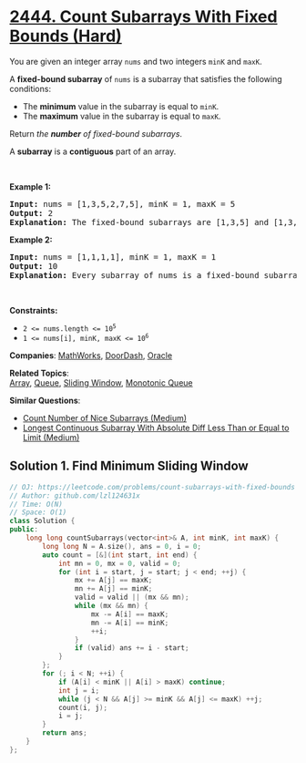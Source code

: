 # [2444. Count Subarrays With Fixed Bounds (Hard)](https://leetcode.com/problems/count-subarrays-with-fixed-bounds)

<p>You are given an integer array <code>nums</code> and two integers <code>minK</code> and <code>maxK</code>.</p>
<p>A <strong>fixed-bound subarray</strong> of <code>nums</code> is a subarray that satisfies the following conditions:</p>
<ul>
	<li>The <strong>minimum</strong> value in the subarray is equal to <code>minK</code>.</li>
	<li>The <strong>maximum</strong> value in the subarray is equal to <code>maxK</code>.</li>
</ul>
<p>Return <em>the <strong>number</strong> of fixed-bound subarrays</em>.</p>
<p>A <strong>subarray</strong> is a <strong>contiguous</strong> part of an array.</p>
<p>&nbsp;</p>
<p><strong class="example">Example 1:</strong></p>
<pre><strong>Input:</strong> nums = [1,3,5,2,7,5], minK = 1, maxK = 5
<strong>Output:</strong> 2
<strong>Explanation:</strong> The fixed-bound subarrays are [1,3,5] and [1,3,5,2].
</pre>
<p><strong class="example">Example 2:</strong></p>
<pre><strong>Input:</strong> nums = [1,1,1,1], minK = 1, maxK = 1
<strong>Output:</strong> 10
<strong>Explanation:</strong> Every subarray of nums is a fixed-bound subarray. There are 10 possible subarrays.
</pre>
<p>&nbsp;</p>
<p><strong>Constraints:</strong></p>
<ul>
	<li><code>2 &lt;= nums.length &lt;= 10<sup>5</sup></code></li>
	<li><code>1 &lt;= nums[i], minK, maxK &lt;= 10<sup>6</sup></code></li>
</ul>

**Companies**:
[MathWorks](https://leetcode.com/company/mathworks), [DoorDash](https://leetcode.com/company/doordash), [Oracle](https://leetcode.com/company/oracle)

**Related Topics**:  
[Array](https://leetcode.com/tag/array/), [Queue](https://leetcode.com/tag/queue/), [Sliding Window](https://leetcode.com/tag/sliding-window/), [Monotonic Queue](https://leetcode.com/tag/monotonic-queue/)

**Similar Questions**:
* [Count Number of Nice Subarrays (Medium)](https://leetcode.com/problems/count-number-of-nice-subarrays/)
* [Longest Continuous Subarray With Absolute Diff Less Than or Equal to Limit (Medium)](https://leetcode.com/problems/longest-continuous-subarray-with-absolute-diff-less-than-or-equal-to-limit/)

## Solution 1. Find Minimum Sliding Window

```cpp
// OJ: https://leetcode.com/problems/count-subarrays-with-fixed-bounds
// Author: github.com/lzl124631x
// Time: O(N)
// Space: O(1)
class Solution {
public:
    long long countSubarrays(vector<int>& A, int minK, int maxK) {
        long long N = A.size(), ans = 0, i = 0;
        auto count = [&](int start, int end) {
            int mn = 0, mx = 0, valid = 0;
            for (int i = start, j = start; j < end; ++j) {
                mx += A[j] == maxK;
                mn += A[j] == minK;
                valid = valid || (mx && mn);
                while (mx && mn) {
                    mx -= A[i] == maxK;
                    mn -= A[i] == minK;
                    ++i;
                }
                if (valid) ans += i - start;
            }
        };
        for (; i < N; ++i) {
            if (A[i] < minK || A[i] > maxK) continue;
            int j = i;
            while (j < N && A[j] >= minK && A[j] <= maxK) ++j;
            count(i, j);
            i = j;
        }
        return ans;
    }
};
```